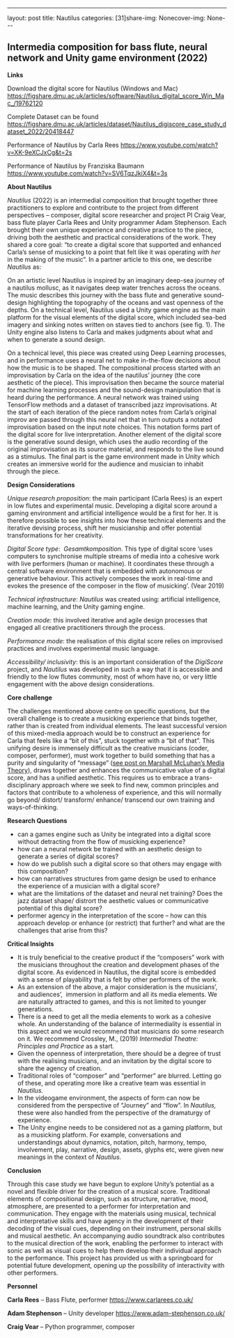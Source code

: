 ---
layout: post
title: Nautilus
categories: [31]share-img: Nonecover-img: None---
<h2>Intermedia composition for bass flute, neural network and Unity game environment (2022)</h2>



<p></p>



<p><strong>Links</strong></p>



<p>Download the digital score for Nautilus (Windows and Mac) <a href="https://figshare.dmu.ac.uk/articles/software/Nautilus_digital_score_Win_Mac_/19762120">https://figshare.dmu.ac.uk/articles/software/Nautilus_digital_score_Win_Mac_/19762120</a></p>



<p>Complete Dataset can be found <a href="https://figshare.dmu.ac.uk/articles/dataset/Nautilus_digiscore_case_study_dataset_2022/20418447">https://figshare.dmu.ac.uk/articles/dataset/Nautilus_digiscore_case_study_dataset_2022/20418447</a></p>



<p>Performance of Nautilus by Carla Rees <a href="https://www.youtube.com/watch?v=XK-9eXCJxCg&amp;t=2s">https://www.youtube.com/watch?v=XK-9eXCJxCg&amp;t=2s</a></p>



<p>Performance of Nautilus by Franziska Baumann <a href="https://www.youtube.com/watch?v=SV6TqzJkiX4&amp;t=3s">https://www.youtube.com/watch?v=SV6TqzJkiX4&amp;t=3s</a></p>



<p><strong>About Nautilus</strong></p>



<p><em>Nautilus</em> (2022) is an intermedial composition that brought together three practitioners to explore and contribute to the project from different perspectives – composer, digital score researcher and project PI Craig Vear, bass flute player Carla Rees and Unity programmer Adam Stephenson. Each brought their own unique experience and creative practice to the piece, driving both the aesthetic and practical considerations of the work. They shared a core goal: “to create a digital score that supported and enhanced Carla’s sense of musicking to a point that felt like it was operating <em>with her</em> in the making of the music”. In a partner article to this one, we describe <em>Nautilus</em> as:</p>



<p>On an artistic level Nautilus is inspired by an imaginary deep-sea journey of a nautilus mollusc, as it navigates deep water trenches across the oceans. The music describes this journey with the bass flute and generative sound-design highlighting the topography of the oceans and vast openness of the depths. On a technical level, Nautilus used a Unity game engine as the main platform for the visual elements of the digital score, which included sea-bed imagery and sinking notes written on staves tied to anchors (see fig. 1). The Unity engine also listens to Carla and makes judgments about what and when to generate a sound design.&nbsp;</p>



<p>On a technical level, this piece was created using Deep Learning processes, and in performance uses a neural net to make in-the-flow decisions about how the music is to be shaped. The compositional process started with an improvisation by Carla on the idea of the nautilus&#8217; journey (the core aesthetic of the piece). This improvisation then became the source material for machine learning processes and the sound-design manipulation that is heard during the performance. A neural network was trained using TensorFlow methods and a dataset of transcribed jazz improvisations. At the start of each iteration of the piece random notes from Carla&#8217;s original improv are passed through this neural net that in turn outputs a notated improvisation based on the input note choices. This notation forms part of the digital score for live interpretation. Another element of the digital score is the generative sound design, which uses the audio recording of the original improvisation as its source material, and responds to the live sound as a stimulus. The final part is the game environment made in Unity which creates an immersive world for the audience and musician to inhabit through the piece.</p>



<p><strong>Design Considerations</strong></p>



<p><em>Unique research proposition</em>: the main participant (Carla Rees) is an expert in low flutes and experimental music. Developing a digital score around a gaming environment and artificial intelligence would be a first for her. It is therefore possible to see insights into how these technical elements and the iterative devising process, shift her musicianship and offer potential transformations for her creativity.</p>



<p><em>Digital Score type</em>:&nbsp; <em>Gesamtkomposition</em>. This type of digital score ‘uses computers to synchronise multiple streams of media into a cohesive work with live performers (human or machine). It coordinates these through a central software environment that is embedded with autonomous or generative behaviour. This actively composes the work in real-time and evokes the presence of the composer in the flow of musicking’. (Vear 2019)</p>



<p><em>Technical infrastructure</em>: <em>Nautilus</em> was created using: artificial intelligence, machine learning, and the Unity gaming engine.</p>



<p><em>Creation mode</em>: this involved iterative and agile design processes that engaged all creative practitioners through the process.</p>



<p><em>Performance mode</em>: the realisation of this digital score relies on improvised practices and involves experimental music language.</p>



<p><em>Accessibility/ inclusivity</em>: this is an important consideration of the <em>DigiScore</em> project, and <em>Nautilus</em> was developed in such a way that it is accessible and friendly to the low flutes community, most of whom have no, or very little engagement with the above design considerations.</p>



<p><strong>Core challenge</strong></p>



<p>The challenges mentioned above centre on specific questions, but the overall challenge is to create a musicking experience that binds together, rather than is created from individual elements. The least successful version of this mixed-media approach would be to construct an experience for Carla that feels like a “bit of this”, stuck together with a “bit of that”. This unifying desire is immensely difficult as the creative musicians (coder, composer, performer), must work together to build something that has a purity and singularity of “message” (<a href="https://digiscore.dmu.ac.uk/2022/01/17/the-digital-score-through-the-medium-and-its-message/" target="_blank" rel="noreferrer noopener">see post on Marshall McLuhan’s Media Theory</a>), draws together and enhances the communicative value of a digital score, and has a unified aesthetic. This requires us to embrace a trans-disciplinary approach where we seek to find new, common principles and factors that contribute to a wholeness of experience, and this will normally go beyond/ distort/ transform/ enhance/ transcend our own training and ways-of-thinking.</p>



<p><strong>Research Questions</strong></p>



<ul><li>can a games engine such as Unity be integrated into a digital score without detracting from the flow of musicking experience?</li><li>how can a neural network be trained with an aesthetic design to generate a series of digital scores?</li><li>how do we publish such a digital score so that others may engage with this composition?</li><li>how can narratives structures from game design be used to enhance the experience of a musician with a digital score?</li><li>what are the limitations of the dataset and neural net training? Does the jazz dataset shape/ distrort the aesthetic values or communicative potential of this digital score?</li><li>performer agency in the interpretation of the score &#8211; how can this approach develop or enhance (or restrict) that further? and what are the challenges that arise from this?</li></ul>



<p><strong>Critical Insights</strong></p>



<ul><li>It is truly beneficial to the creative product if the “composers” work with the musicians throughout the creation and development phases of the digital score. As evidenced in Nautilus, the digital score is embedded with a sense of playability that is felt by other performers of the work.</li><li>As an extension of the above, a major consideration is the musicians’, and audiences’,&nbsp; immersion in platform and all its media elements. We are naturally attracted to games, and this is not limited to younger generations.</li><li>There is a need to get all the media elements to work as a cohesive whole. An understanding of the balance of intermediality is essential in this aspect and we would recommend that musicians do some research on it. We recommend Crossley, M., (2019) <em>Intermedial Theatre: Principles and Practice </em>as a start<em>.</em></li><li>Given the openness of interpretation, there should be a degree of trust with the realising musicians, and an invitation by the digital score to share the agency of creation.</li><li>Traditional roles of “composer” and “performer” are blurred. Letting go of these, and operating more like a creative team was essential in <em>Nautilus.</em></li><li>In the videogame environment, the aspects of form can now be considered from the perspective of “Journey” and “flow”. In <em>Nautilus, </em>these were also handled from the perspective of the dramaturgy of experience.</li><li>The Unity engine needs to be considered not as a gaming platform, but as a musicking platform. For example, conversations and understandings about dynamics, notation, pitch, harmony, tempo, involvement, play, narrative, design, assets, glyphs etc, were given new meanings in the context of <em>Nautilus.</em></li></ul>



<p><strong>Conclusion</strong></p>



<p>Through this case study we have begun to explore Unity’s potential as a novel and flexible driver for the creation of a musical score. Traditional elements of compositional design, such as structure, narrative, mood, atmosphere, are presented to a performer for interpretation and communication. They engage with the materials using musical, technical and interpretative skills and have agency in the development of their decoding of the visual cues, depending on their instrument, personal skills and musical aesthetic. An accompanying audio soundtrack also contributes to the musical direction of the work, enabling the performer to interact with sonic as well as visual cues to help them develop their individual approach to the performance. This project has provided us with a springboard for potential future development, opening up the possibility of interactivity with other performers.</p>



<p><strong>Personnel </strong></p>



<p><strong>Carla Rees</strong> &#8211; Bass Flute, performer <a rel="noreferrer noopener" href="https://www.carlarees.co.uk/" target="_blank">https://www.carlarees.co.uk/</a></p>



<p><strong>Adam Stephenson</strong> &#8211; Unity developer <a rel="noreferrer noopener" href="https://www.adam-stephenson.co.uk/" target="_blank">https://www.adam-stephenson.co.uk/</a></p>



<p><strong>Craig Vear</strong> &#8211; Python programmer, composer</p>
